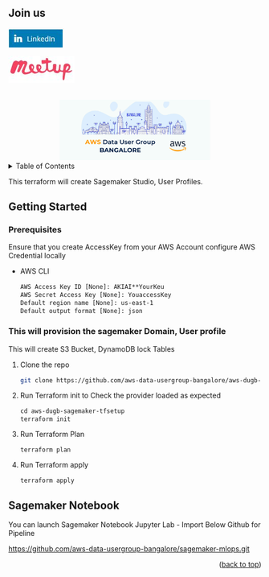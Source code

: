 
<a name="readme-top"></a>

## Join us


[![LinkedIn][linkedin-aws-dugb]][linkedin-url]



[![Meetup][meetup-aws-dugb]][meetup-aws-dugb-url]

<br />
<div align="center">
    <img src="https://raw.githubusercontent.com/aws-data-usergroup-bangalore/aws-dugb-images/main/aws-dugb.png" width="300">
</div>

<!-- TABLE OF CONTENTS -->
<details>
  <summary>Table of Contents</summary>
  <ol>
    <li>
      <a href="#getting-started">Getting Started</a>
      <ul>
        <li><a href="#prerequisites">Prerequisites</a></li>
        <li><a href="#terraform-setup">Terraform Setup</a></li>
      </ul>
    </li>
    <li><a href="#sagemaker-notebook">Sagemaker Notebook</a></li>
  </ol>
</details>



<!-- ABOUT THE PROJECT -->

This terraform will create Sagemaker Studio, User Profiles.

<!-- GETTING STARTED -->
## Getting Started


### Prerequisites

Ensure that you create AccessKey from your AWS Account configure AWS Credential locally
* AWS CLI
  ```aws configure
  AWS Access Key ID [None]: AKIAI**YourKeu
  AWS Secret Access Key [None]: YouaccessKey
  Default region name [None]: us-east-1
  Default output format [None]: json
  ```

### This will provision the sagemaker Domain, User profile

This will create S3 Bucket, DynamoDB lock Tables

1. Clone the repo
   ```sh
   git clone https://github.com/aws-data-usergroup-bangalore/aws-dugb-sagemaker-beginner.git
   ```
2. Run Terraform init to Check the provider loaded as expected
   ``` 
   cd aws-dugb-sagemaker-tfsetup
   terraform init
   ```
3. Run Terraform Plan
   ```
   terraform plan
   ```
4. Run Terraform apply
   ```
   terraform apply
   ```
   
## Sagemaker Notebook

You can launch Sagemaker Notebook Jupyter Lab - Import Below Github for Pipeline

https://github.com/aws-data-usergroup-bangalore/sagemaker-mlops.git



<p align="right">(<a href="#readme-top">back to top</a>)</p>




[linkedin-aws-dugb]: https://github.com/aws-data-usergroup-bangalore/aws-dugb-images/blob/main/linkedin.JPG?raw=true
[linkedin-url]: https://www.linkedin.com/company/aws-data-user-group-bangalore
[meetup-aws-dugb]: https://raw.githubusercontent.com/aws-data-usergroup-bangalore/aws-dugb-images/main/meetup_logo.JPG
[meetup-aws-dugb-url]: https://www.meetup.com/aws-data-user-group-bangalore

[awsdugb-image]: https://secure.meetupstatic.com/photos/event/3/6/1/2/clean_509113842.jpeg
